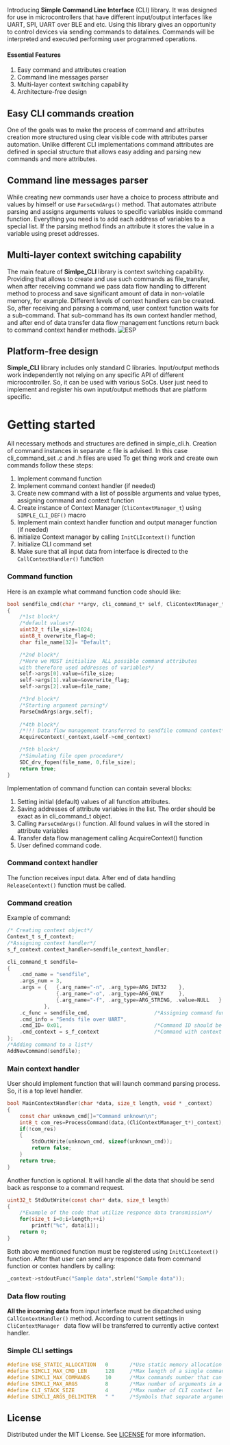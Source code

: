 Introducing **Simple Command Line Interface** (CLI) library. It was designed for use in microcontrollers that have different input/output interfaces like UART, SPI, UART over BLE and etc. Using this library gives an opportunity to control devices via sending commands to datalines. Commands will be interpreted and executed performing user programmed operations.

#### Essential Features
1.	Easy command and attributes creation
2.	Command line messages parser
3.	Multi-layer context switching capability
4.	Architecture-free design

## Easy CLI commands creation
One of the goals was to make the process of command and attributes creation more structured using clear visible code with attributes parser automation. Unlike different CLI implementations command attributes are defined in special structure that allows easy adding and parsing new commands and more attributes.

## Command line messages parser
While creating new commands user have a choice to process attribute and values by himself or use `ParseCmdArgs()` method. That automates attribute parsing and assigns arguments values to specific variables inside command function. Everything you need is to add each address of variables to a special list. If the parsing method finds an attribute it stores the value in a variable using preset addresses.
## Multi-layer context switching capability
 The main feature of **Simlpe_CLI** library is context switching capability. Providing that allows to create and use such commands as file_transfer, when after receiving command we pass data flow handling to different method to process and save significant amount of data in non-volatile memory, for example.  Different levels of context handlers can be created. So, after receiving and parsing a command, user context function waits for a sub-command. That sub-command has its own context handler method, and after end of data transfer data flow management functions return back to command context handler methods.
 ![ESP](./Etc/data_flow.svg)
## Platform-free design
**Simple_CLI** library includes only standard C libraries. Input/output methods work independently not relying on any specific API of different microcontroller. So, it can be used with various SoCs. User just need to implement and register his own input/output methods that are platform specific.


# Getting started
All necessary methods and structures are defined in simple_cli.h. Creation of command instances in separate .c file is advised. In this case cli_command_set .c and .h files are used 
To get thing work and create own commands follow these steps:
1.	Implement command function 
2.	Implement command context handler (if needed)
3.	Create new command with a list of possible arguments and value types, assigning command and context function
4.	Create instance of Context Manager (``CliContextManager_t``) using ``SIMPLE_CLI_DEF()`` macro
5.	Implement main context handler function and output manager function (if needed)
6.	Initialize Context manager by calling ``InitCLIcontext()`` function
7.	Initialize CLI command set
8.	Make sure that all input data from interface is directed to the ``CallContextHandler()`` function

### Command function

Here is an example what command function code should like:
```C
bool sendfile_cmd(char **argv, cli_command_t* self, CliContextManager_t * _context)
{
    /*1st block*/
    /*default values*/
    uint32_t file_size=1024;
    uint8_t overwrite_flag=0;
    char file_name[32]= "Default";

    /*2nd block*/
    /*Here we MUST initialize  ALL possible command attributes 
    with therefore used addresses of variables*/
    self->args[0].value=&file_size;
    self->args[1].value=&overwrite_flag;
    self->args[2].value=file_name;

    /*3rd block*/
    /*Starting argument parsing*/
	ParseCmdArgs(argv,self);
    
	/*4th block*/
    /*!!! Data flow management transferred to sendfile command context*/		
	AcquireContext(_context,&self->cmd_context)

    /*5th block*/
    /*Simulating file open procedure*/
	SDC_drv_fopen(file_name, 0,file_size);	
	return true;
}
```
Implementation of command function can contain several blocks:
1.	Setting initial (default) values of all function attributes.
2.	Saving addresses of attribute variables in the list. The order should be exact as in cli_command_t object.
3.	Calling ``ParseCmdArgs()`` function. All found values in will the stored in attribute variables
4.	Transfer data flow management calling AcquireContext() function
5.	User defined command code.

### Command context handler
The function receives input data. After end of data handling ``ReleaseContext()`` function must be called.

### Command creation
Example of command:
```C
/* Creating context object*/
Context_t s_f_context;
/*Assigning context handler*/
s_f_context.context_handler=sendfile_context_handler;

cli_command_t sendfile=
{
    .cmd_name = "sendfile",
    .args_num = 3,
    .args = {   {.arg_name="-n", .arg_type=ARG_INT32    }, 				// args[0]
                {.arg_name="-o", .arg_type=ARG_ONLY     }, 				// args[1]
                {.arg_name="-f", .arg_type=ARG_STRING, .value=NULL   }  // args[2]
            },
    .c_func = sendfile_cmd,                     /*Assigning command function*/
    .cmd_info = "Sends file over UART",
    .cmd_ID= 0x01,                              /*Command ID should be unique*/
    .cmd_context = s_f_context					/*Command with context handler*/
};
/*Adding command to a list*/
AddNewCommand(sendfile);
```
### Main context handler
User should implement function that will launch command parsing process. So, it is a top level handler.  
```C
bool MainContextHandler(char *data, size_t length, void * _context)
{
	const char unknown_cmd[]="Command unknown\n";
	int8_t com_res=ProcessCommand(data,(CliContextManager_t*)_context);
	if(!com_res)
    {
        StdOutWrite(unknown_cmd, sizeof(unknown_cmd));
        return false;
    } 						
	return true;
}
```
Another function is optional. It will handle all the data that should be send back as response to a command request. 
```C
uint32_t StdOutWrite(const char* data, size_t length)
{
	/*Example of the code that utilize responce data transmission*/
    for(size_t i=0;i<length;++i)
        printf("%c", data[i]);
	return 0;
}
```
Both above mentioned function must be registered using ``InitCLIcontext()`` function. After that user can send any responce data from command function or contex handlers by calling:
``` C
_context->stdoutFunc("Sample data",strlen("Sample data"));
```
### Data flow routing
**All the incoming data** from input interface must be dispatched using ``CallContextHandler()`` method. According to current settings in ``CliContextManager `` data flow will be transferred to currently active context handler.

### Simple CLI settings
```C
#define USE_STATIC_ALLOCATION   0       /*Use static memory allocation only. Command length will be limited to SIMCLI_MAX_CMD_LEN*/
#define SIMCLI_MAX_CMD_LEN      128     /*Max length of a single command line with arguments*/              			
#define SIMCLI_MAX_COMMANDS     10      /*Max commands number that can be is your system*/
#define SIMCLI_MAX_ARGS         8       /*Max number of arguments in a single command*/
#define CLI_STACK_SIZE          4       /*Max number of CLI context levels*/
#define SIMCLI_ARGS_DELIMITER   " "	    /*Symbols that separate arguments in command line*/
```
## License
Distributed under the MIT License. See [LICENSE](LICENSE.md) for more information.